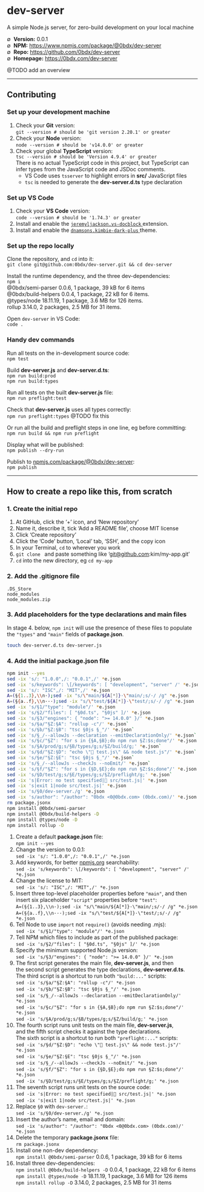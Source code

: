# dev-server

A simple Node.js server, for zero-build development on your local machine

∅&nbsp; __Version:__ 0.0.1  
∅&nbsp; __NPM:__ <https://www.npmjs.com/package/@0bdx/dev-server>  
∅&nbsp; __Repo:__ <https://github.com/0bdx/dev-server>  
∅&nbsp; __Homepage:__ <https://0bdx.com/dev-server>

@TODO add an overview

---

## Contributing

### __Set up your development machine__

1.  Check your __Git__ version:  
    `git --version # should be 'git version 2.20.1' or greater`
2.  Check your __Node__ version:  
    `node --version # should be 'v14.0.0' or greater`
3.  Check your global __TypeScript__ version:  
    `tsc --version # should be 'Version 4.9.4' or greater`  
    There is no actual TypeScript code in this project, but TypeScript can infer
    types from the JavaScript code and JSDoc comments.
    - VS Code uses `tsserver` to highlight errors in __src/__ JavaScript files
    - `tsc` is needed to generate the __dev-server.d.ts__ type declaration

### __Set up VS Code__

1.  Check your __VS Code__ version:  
    `code --version # should be '1.74.3' or greater`
2.  Install and enable the [`jeremyljackson.vs-docblock`
    ](https://marketplace.visualstudio.com/items?itemName=jeremyljackson.vs-docblock)
    extension.
3.  Install and enable the [`dnamsons.kimbie-dark-plus`
    ](https://marketplace.visualstudio.com/items?itemName=dnamsons.kimbie-dark-plus)
    theme.  

### __Set up the repo locally__

Clone the repository, and `cd` into it:  
`git clone git@github.com:0bdx/dev-server.git && cd dev-server`

Install the runtime dependency, and the three dev-dependencies:  
`npm i`  
@0bdx/semi-parser 0.0.6, 1 package, 39 kB for 6 items  
@0bdx/build-helpers 0.0.4, 1 package, 22 kB for 6 items.  
@types/node 18.11.19, 1 package, 3.6 MB for 126 items.  
rollup 3.14.0, 2 packages, 2.5 MB for 31 items.  

Open `dev-server` in VS Code:  
`code .`

### __Handy dev commands__

Run all tests on the in-development source code:  
`npm test`

Build __dev-server.js__ and __dev-server.d.ts__:  
`npm run build:prod`  
`npm run build:types`

Run all tests on the built __dev-server.js__ file:  
`npm run preflight:test`

Check that __dev-server.js__ uses all types correctly:  
`npm run preflight:types` @TODO fix this

Or run all the build and preflight steps in one line, eg before committing:  
`npm run build && npm run preflight`

Display what will be published:  
`npm publish --dry-run`

Publish to [npmjs.com/package/@0bdx/dev-server](
https://www.npmjs.com/package/@0bdx/dev-server):  
`npm publish`

---

## How to create a repo like this, from scratch

### __1. Create the initial repo__

1. At GitHub, click the ‘+’ icon, and ‘New repository’
2. Name it, describe it, tick ‘Add a README file’, choose MIT license
3. Click ‘Create repository’
4. Click the ‘Code’ button, ‘Local’ tab, ‘SSH’, and the copy icon
5. In your Terminal, `cd` to wherever you work
6. `git clone ` and paste something like ‘git@github.com:kim/my-app.git’
7. `cd` into the new directory, eg `cd my-app`

### __2. Add the .gitignore file__

```
.DS_Store
node_modules
node_modules.zip
```

### __3. Add placeholders for the type declarations and main files__

In stage 4. below, `npm init` will use the presence of these files to populate
the `"types"` and `"main"` fields of __package.json__.

```sh
touch dev-server.d.ts dev-server.js
```

### __4. Add the initial package.json file__

```sh
npm init --yes
sed -ix 's/: "1.0.0",/: "0.0.1",/' *e.json
sed -ix 's/keywords": \[/keywords": [ "development", "server" /' *e.json
sed -ix 's/: "ISC",/: "MIT",/' *e.json
A=(§{1..3},\\n·);sed -ix "s/\"main/${A[*]}·\"main/;s/·/ /g" *e.json
A=(§{a..f},\\n···);sed -ix "s/\"test/${A[*]}·\"test/;s/·/ /g" *e.json
sed -ix 's/§1/"type": "module"/' *e.json
sed -ix 's/§2/"files": [ "§0d.ts", "§0js" ]/' *e.json
sed -ix 's/§3/"engines": { "node": ">= 14.0.0" }/' *e.json
sed -ix 's/§a/"§Z:§A": "rollup -c"/' *e.json` 
sed -ix 's/§b/"§Z:§B": "tsc §0js §_"/' *e.json` 
sed -ix 's/§_/--allowJs --declaration --emitDeclarationOnly/' *e.json` 
sed -ix 's/§c/"§Z": "for s in {§A,§B};do npm run §Z:$s;done"/' *e.json
sed -ix 's/§A/prod/g;s/§B/types/g;s/§Z/build/g;' *e.json` 
sed -ix 's/§d/"§Z:§D": "echo \"🧬 test.js\" && node test.js"/' *e.json` 
sed -ix 's/§e/"§Z:§E": "tsc §0js §_"/' *e.json` 
sed -ix 's/§_/--allowJs --checkJs --noEmit/' *e.json` 
sed -ix 's/§f/"§Z": "for s in {§D,§E};do npm run §Z:$s;done"/' *e.json
sed -ix 's/§D/test/g;s/§E/types/g;s/§Z/preflight/g;' *e.json` 
sed -ix 's|Error: no test specified|🧪 src/test.js|' *e.json
sed -ix 's|exit 1|node src/test.js|' *e.json
sed -ix 's/§0/dev-server./g' *e.json
sed -ix 's/author": "/author": "0bdx <0@0bdx.com> (0bdx.com)/' *e.json
rm package.jsonx
npm install @0bdx/semi-parser
npm install @0bdx/build-helpers -D
npm install @types/node -D
npm install rollup -D
```

1. Create a default __package.json__ file:  
   `npm init --yes`
2. Change the version to 0.0.1:  
   `sed -ix 's/: "1.0.0",/: "0.0.1",/' *e.json`
3. Add keywords, for better [npmjs.org](http://npmjs.org) searchability:  
   `sed -ix 's/keywords": \[/keywords": [ "development", "server" /' *e.json`
4. Change the license to MIT:  
   `sed -ix 's/: "ISC",/: "MIT",/' *e.json`
5. Insert three top-level placeholder properties before `"main"`, and then  
   insert six placeholder `"script"` properties before `"test"`:  
   `A=(§{1..3},\\n·);sed -ix "s/\"main/${A[*]}·\"main/;s/·/ /g" *e.json`  
   `A=(§{a..f},\\n···);sed -ix "s/\"test/${A[*]}·\"test/;s/·/ /g" *e.json`
6. Tell Node to use `import` not `require()` (avoids needing .mjs):  
   `sed -ix 's/§1/"type": "module"/' *e.json`
7. Tell NPM which files to include as part of the published package:  
   `sed -ix 's/§2/"files": [ "§0d.ts", "§0js" ]/' *e.json`
8. Specify the minimum supported Node.js version:  
   `sed -ix 's/§3/"engines": { "node": ">= 14.0.0" }/' *e.json`
9. The first script generates the main file, __dev-server.js__, and then  
   the second script generates the type declarations, __dev-server.d.ts__.  
   The third script is a shortcut to run both `"build:..."` scripts:  
   `sed -ix 's/§a/"§Z:§A": "rollup -c"/' *e.json`  
   `sed -ix 's/§b/"§Z:§B": "tsc §0js §_"/' *e.json`  
   `sed -ix 's/§_/--allowJs --declaration --emitDeclarationOnly/' *e.json`  
   `sed -ix 's/§c/"§Z": "for s in {§A,§B};do npm run §Z:$s;done"/' *e.json`  
   `sed -ix 's/§A/prod/g;s/§B/types/g;s/§Z/build/g;' *e.json`  
10. The fourth script runs unit tests on the main file, __dev-server.js__,  
    and the fifth script checks it against the type declarations.  
    The sixth script is a shortcut to run both `"preflight:..."` scripts:  
    `sed -ix 's/§d/"§Z:§D": "echo \"🧬 test.js\" && node test.js"/' *e.json`  
    `sed -ix 's/§e/"§Z:§E": "tsc §0js §_"/' *e.json`  
    `sed -ix 's/§_/--allowJs --checkJs --noEmit/' *e.json`  
    `sed -ix 's/§f/"§Z": "for s in {§D,§E};do npm run §Z:$s;done"/' *e.json`  
    `sed -ix 's/§D/test/g;s/§E/types/g;s/§Z/preflight/g;' *e.json`  
11. The seventh script runs unit tests on the source code:  
    `sed -ix 's|Error: no test specified|🧪 src/test.js|' *e.json`  
    `sed -ix 's|exit 1|node src/test.js|' *e.json`
12. Replace `§0` with `dev-server.`:  
    `sed -ix 's/§0/dev-server./g' *e.json`
13. Insert the author’s name, email and domain:  
    `sed -ix 's/author": "/author": "0bdx <0@0bdx.com> (0bdx.com)/' *e.json`
14. Delete the temporary __package.jsonx__ file:  
    `rm package.jsonx`
15. Install one non-dev dependency:  
    `npm install @0bdx/semi-parser` 0.0.6, 1 package, 39 kB for 6 items  
16. Install three dev-dependencies:  
    `npm install @0bdx/build-helpers -D` 0.0.4, 1 package, 22 kB for 6 items  
    `npm install @types/node -D` 18.11.19, 1 package, 3.6 MB for 126 items  
    `npm install rollup -D` 3.14.0, 2 packages, 2.5 MB for 31 items  
